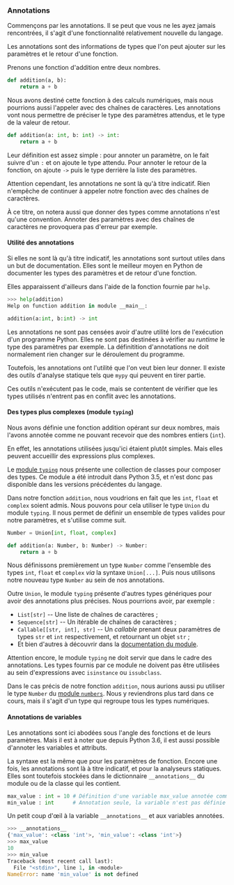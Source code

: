 ### Annotations

Commençons par les annotations.
Il se peut que vous ne les ayez jamais rencontrées, il s'agit d'une fonctionnalité relativement nouvelle du langage.

Les annotations sont des informations de types que l'on peut ajouter sur les paramètres et le retour d'une fonction.

Prenons une fonction d'addition entre deux nombres.

```python
def addition(a, b):
    return a + b
```

Nous avons destiné cette fonction à des calculs numériques, mais nous pourrions aussi l'appeler avec des chaînes de caractères.
Les annotations vont nous permettre de préciser le type des paramètres attendus, et le type de la valeur de retour.

```python
def addition(a: int, b: int) -> int:
    return a + b
```

Leur définition est assez simple : pour annoter un paramètre, on le fait suivre d'un `:` et on ajoute le type attendu.
Pour annoter le retour de la fonction, on ajoute `->` puis le type derrière la liste des paramètres.

Attention cependant, les annotations ne sont là qu'à titre indicatif.
Rien n'empêche de continuer à appeler notre fonction avec des chaînes de caractères.

À ce titre, on notera aussi que donner des types comme annotations n'est qu'une convention.
Annoter des paramètres avec des chaînes de caractères ne provoquera pas d'erreur par exemple.

#### Utilité des annotations

Si elles ne sont là qu'à titre indicatif, les annotations sont surtout utiles dans un but de documentation.
Elles sont le meilleur moyen en Python de documenter les types des paramètres et de retour d'une fonction.

Elles apparaissent d'ailleurs dans l'aide de la fonction fournie par `help`.

```python
>>> help(addition)
Help on function addition in module __main__:

addition(a:int, b:int) -> int
```

Les annotations ne sont pas censées avoir d'autre utilité lors de l'exécution d'un programme Python.
Elles ne sont pas destinées à vérifier au *runtime* le type des paramètres par exemple.
La définitition d'annotations ne doit normalement rien changer sur le déroulement du programme.

Toutefois, les annotations ont l'utilité que l'on veut bien leur donner.
Il existe des outils d'analyse statique tels que `mypy` qui peuvent en tirer partie.

Ces outils n'exécutent pas le code, mais se contentent de vérifier que les types utilisés n'entrent pas en conflit avec les annotations.

#### Des types plus complexes (module `typing`)

Nous avons définie une fonction addition opérant sur deux nombres, mais l'avons annotée comme ne pouvant recevoir que des nombres entiers (`int`).

En effet, les annotations utilisées jusqu'ici étaient plutôt simples.
Mais elles peuvent accueillir des expressions plus complexes.

Le [module `typing`](https://docs.python.org/3/library/typing.html) nous présente une collection de classes pour composer des types.
Ce module a été introduit dans Python 3.5, et n'est donc pas disponible dans les versions précédentes du langage.

Dans notre fonction `addition`, nous voudrions en fait que les `int`, `float` et `complex` soient admis.
Nous pouvons pour cela utiliser le type `Union` du module `typing`.
Il nous permet de définir un ensemble de types valides pour notre paramètres, et s'utilise comme suit.

```python
Number = Union[int, float, complex]

def addition(a: Number, b: Number) -> Number:
    return a + b
```

Nous définissons premièrement un type `Number` comme l'ensemble des types `int`, `float` et `complex` *via* la syntaxe `Union[...]`.
Puis nous utilisons notre nouveau type `Number` au sein de nos annotations.

Outre `Union`, le module `typing` présente d'autres types génériques pour avoir des annotations plus précises.
Nous pourrions avoir, par exemple :

* `List[str]` -- Une liste de chaînes de caractères ;
* `Sequence[str]` -- Un itérable de chaînes de caractères ;
* `Callable[[str, int], str]` -- Un *callable* prenant deux paramètres de types `str` et `int` respectivement, et retournant un objet `str` ;
* Et bien d'autres à découvrir dans la [documentation du module](https://docs.python.org/3/library/typing.html).

Attention encore, le module `typing` ne doit servir que dans le cadre des annotations.
Les types fournis par ce module ne doivent pas être utilisées au sein d'expressions avec `isinstance` ou `issubclass`.

Dans le cas précis de notre fonction `addition`, nous aurions aussi pu utiliser le type `Number` du [module `numbers`](https://docs.python.org/3/library/numbers.html).
Nous y reviendrons plus tard dans ce cours, mais il s'agit d'un type qui regroupe tous les types numériques.

#### Annotations de variables

Les annotations sont ici abodées sous l'angle des fonctions et de leurs paramètres.
Mais il est à noter que depuis Python 3.6, il est aussi possible d'annoter les variables et attributs.

La syntaxe est la même que pour les paramètres de fonction.
Encore une fois, les annotations sont là à titre indicatif, et pour la analyseurs statiques.
Elles sont toutefois stockées dans le dictionnaire `__annotations__` du module ou de la classe qui les contient.

```python
max_value : int = 10 # Définition d'une variable max_value annotée comme int
min_value : int      # Annotation seule, la variable n'est pas définie dans ce cas
```

Un petit coup d'œil à la variable `__annotations__` et aux variables annotées.

```python
>>> __annotations__
{'max_value': <class 'int'>, 'min_value': <class 'int'>}
>>> max_value
10
>>> min_value
Traceback (most recent call last):
  File "<stdin>", line 1, in <module>
NameError: name 'min_value' is not defined
```
